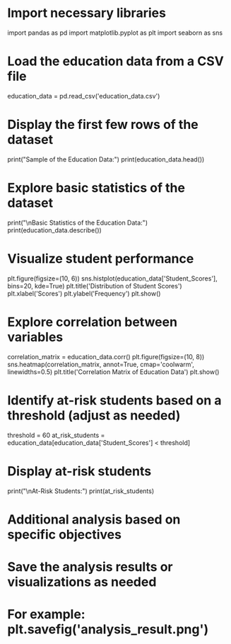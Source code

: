 # Import necessary libraries
import pandas as pd
import matplotlib.pyplot as plt
import seaborn as sns

# Load the education data from a CSV file
education_data = pd.read_csv('education_data.csv')

# Display the first few rows of the dataset
print("Sample of the Education Data:")
print(education_data.head())

# Explore basic statistics of the dataset
print("\nBasic Statistics of the Education Data:")
print(education_data.describe())

# Visualize student performance
plt.figure(figsize=(10, 6))
sns.histplot(education_data['Student_Scores'], bins=20, kde=True)
plt.title('Distribution of Student Scores')
plt.xlabel('Scores')
plt.ylabel('Frequency')
plt.show()

# Explore correlation between variables
correlation_matrix = education_data.corr()
plt.figure(figsize=(10, 8))
sns.heatmap(correlation_matrix, annot=True, cmap='coolwarm', linewidths=0.5)
plt.title('Correlation Matrix of Education Data')
plt.show()

# Identify at-risk students based on a threshold (adjust as needed)
threshold = 60
at_risk_students = education_data[education_data['Student_Scores'] < threshold]

# Display at-risk students
print("\nAt-Risk Students:")
print(at_risk_students)

# Additional analysis based on specific objectives

# Save the analysis results or visualizations as needed
# For example: plt.savefig('analysis_result.png')
